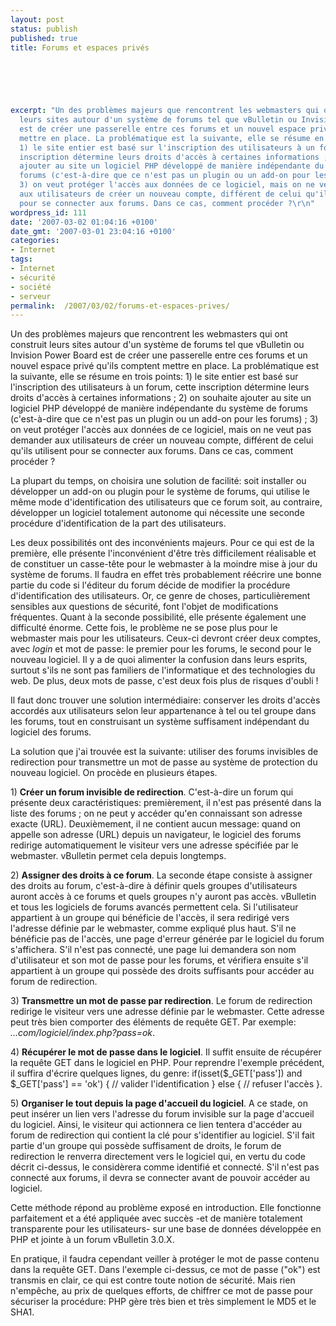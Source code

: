 ```yaml
---
layout: post
status: publish
published: true
title: Forums et espaces privés

  
  



excerpt: "Un des problèmes majeurs que rencontrent les webmasters qui ont construit
  leurs sites autour d'un système de forums tel que vBulletin ou Invision Power Board
  est de créer une passerelle entre ces forums et un nouvel espace privé qu'ils comptent
  mettre en place. La problématique est la suivante, elle se résume en trois points:
  1) le site entier est basé sur l'inscription des utilisateurs à un forum, cette
  inscription détermine leurs droits d'accès à certaines informations ; 2) on souhaite
  ajouter au site un logiciel PHP développé de manière indépendante du système de
  forums (c'est-à-dire que ce n'est pas un plugin ou un add-on pour les forums) ;
  3) on veut protéger l'accès aux données de ce logiciel, mais on ne veut pas demander
  aux utilisateurs de créer un nouveau compte, différent de celui qu'ils utilisent
  pour se connecter aux forums. Dans ce cas, comment procéder ?\r\n"
wordpress_id: 111
date: '2007-03-02 01:04:16 +0100'
date_gmt: '2007-03-01 23:04:16 +0100'
categories:
- Internet
tags:
- Internet
- sécurité
- société
- serveur
permalink:  /2007/03/02/forums-et-espaces-prives/
---
```

<p>Un des problèmes majeurs que rencontrent les webmasters qui ont construit leurs sites autour d'un système de forums tel que vBulletin ou Invision Power Board est de créer une passerelle entre ces forums et un nouvel espace privé qu'ils comptent mettre en place. La problématique est la suivante, elle se résume en trois points: 1) le site entier est basé sur l'inscription des utilisateurs à un forum, cette inscription détermine leurs droits d'accès à certaines informations ; 2) on souhaite ajouter au site un logiciel PHP développé de manière indépendante du système de forums (c'est-à-dire que ce n'est pas un plugin ou un add-on pour les forums) ; 3) on veut protéger l'accès aux données de ce logiciel, mais on ne veut pas demander aux utilisateurs de créer un nouveau compte, différent de celui qu'ils utilisent pour se connecter aux forums. Dans ce cas, comment procéder ?<br />
<a id="more"></a><a id="more-111"></a></p>
<p>La plupart du temps, on choisira une solution de facilité: soit installer ou développer un add-on ou plugin pour le système de forums, qui utilise le même mode d'identification des utilisateurs que ce forum soit, au contraire, développer un logiciel totalement autonome qui nécessite une seconde procédure d'identification de la part des utilisateurs.</p>
<p>Les deux possibilités ont des inconvénients majeurs. Pour ce qui est de la première, elle présente l'inconvénient d'être très difficilement réalisable et de constituer un casse-tête pour le webmaster à la moindre mise à jour du système de forums. Il faudra en effet très probablement réécrire une bonne partie du code si l'éditeur du forum décide de modifier la procédure d'identification des utilisateurs. Or, ce genre de choses, particulièrement sensibles aux questions de sécurité, font l'objet de modifications fréquentes. Quant à la seconde possibilité, elle présente également une difficulté énorme. Cette fois, le problème ne se pose plus pour le webmaster mais pour les utilisateurs. Ceux-ci devront créer deux comptes, avec <em>login</em> et mot de passe: le premier pour les forums, le second pour le nouveau logiciel. Il y a de quoi alimenter la confusion dans leurs esprits, surtout s'ils ne sont pas familiers de l'informatique et des technologies du web. De plus, deux mots de passe, c'est deux fois plus de risques d'oubli !</p>
<p>Il faut donc trouver une solution intermédiaire: conserver les droits d'accès accordés aux utilisateurs selon leur appartenance à tel ou tel groupe dans les forums, tout en construisant un système suffisament indépendant du logiciel des forums.</p>
<p>La solution que j'ai trouvée est la suivante: utiliser des forums invisibles de redirection pour transmettre un mot de passe au système de protection du nouveau logiciel. On procède en plusieurs étapes.</p>
<p>1) <strong>Créer un forum invisible de redirection</strong>. C'est-à-dire un forum qui présente deux caractéristiques: premièrement, il n'est pas présenté dans la liste des forums ; on ne peut y accéder qu'en connaissant son adresse exacte (URL). Deuxièmement, il ne contient aucun message: quand on appelle son adresse (URL) depuis un navigateur, le logiciel des forums redirige automatiquement le visiteur vers une adresse spécifiée par le webmaster. vBulletin permet cela depuis longtemps.</p>
<p>2) <strong>Assigner des droits à ce forum</strong>. La seconde étape consiste à assigner des droits au forum, c'est-à-dire à définir quels groupes d'utilisateurs auront accès à ce forums et quels groupes n'y auront pas accès. vBulletin et tous les logiciels de forums avancés permettent cela. Si l'utilisateur appartient à un groupe qui bénéficie de l'accès, il sera redirigé vers l'adresse définie par le webmaster, comme expliqué plus haut. S'il ne bénéficie pas de l'accès, une page d'erreur générée par le logiciel du forum s'affichera. S'il n'est pas connecté, une page lui demandera son nom d'utilisateur et son mot de passe pour les forums, et vérifiera ensuite s'il appartient à un groupe qui possède des droits suffisants pour accéder au forum de redirection.</p>
<p>3) <strong>Transmettre un mot de passe par redirection</strong>. Le forum de redirection redirige le visiteur vers une adresse définie par le webmaster. Cette adresse peut très bien comporter des éléments de requête GET. Par exemple: <em>...com/logiciel/index.php?pass=ok</em>.</p>
<p>4) <strong>Récupérer le mot de passe dans le logiciel</strong>. Il suffit ensuite de récupérer la requête GET dans le logiciel en PHP. Pour reprendre l'exemple précédent, il suffira d'écrire quelques lignes, du genre: <span class="Code">if(isset($_GET['pass']) and $_GET['pass'] == 'ok') { // valider l'identification } else { // refuser l'accès }</span>.</p>
<p>5) <strong>Organiser le tout depuis la page d'accueil du logiciel</strong>. A ce stade, on peut insérer un lien vers l'adresse du forum invisible sur la page d'accueil du logiciel. Ainsi, le visiteur qui actionnera ce lien tentera d'accéder au forum de redirection qui contient la clé pour s'identifier au logiciel. S'il fait partie d'un groupe qui possède suffisament de droits, le forum de redirection le renverra directement vers le logiciel qui, en vertu du code décrit ci-dessus, le considèrera comme identifié et connecté. S'il n'est pas connecté aux forums, il devra se connecter avant de pouvoir accéder au logiciel.</p>
<p>Cette méthode répond au problème exposé en introduction. Elle fonctionne parfaitement et a été appliquée avec succès -et de manière totalement transparente pour les utilisateurs- sur une base de données développée en PHP et jointe à un forum vBulletin 3.0.X.</p>
<p>En pratique, il faudra cependant veiller à protéger le mot de passe contenu dans la requête GET. Dans l'exemple ci-dessus, ce mot de passe ("ok") est transmis en clair, ce qui est contre toute notion de sécurité. Mais rien n'empêche, au prix de quelques efforts, de chiffrer ce mot de passe pour sécuriser la procédure: PHP gère très bien et très simplement le MD5 et le SHA1.</p>
